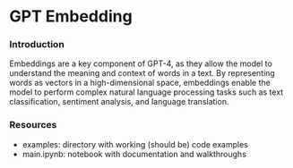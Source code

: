 # GPT Embedding

### Introduction
Embeddings are a key component of GPT-4, as they allow the model to understand the meaning and context of words in a text. By representing words as vectors in a high-dimensional space, embeddings enable the model to perform complex natural language processing tasks such as text classification, sentiment analysis, and language translation.

### Resources
- examples: directory with working (should be) code examples
- main.ipynb: notebook with documentation and walkthroughs